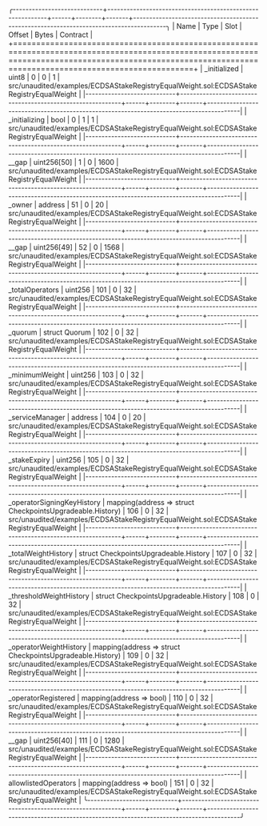 
╭----------------------------+-----------------------------------------------------------+------+--------+-------+----------------------------------------------------------------------------------------╮
| Name                       | Type                                                      | Slot | Offset | Bytes | Contract                                                                               |
+=========================================================================================================================================================================================================+
| _initialized               | uint8                                                     | 0    | 0      | 1     | src/unaudited/examples/ECDSAStakeRegistryEqualWeight.sol:ECDSAStakeRegistryEqualWeight |
|----------------------------+-----------------------------------------------------------+------+--------+-------+----------------------------------------------------------------------------------------|
| _initializing              | bool                                                      | 0    | 1      | 1     | src/unaudited/examples/ECDSAStakeRegistryEqualWeight.sol:ECDSAStakeRegistryEqualWeight |
|----------------------------+-----------------------------------------------------------+------+--------+-------+----------------------------------------------------------------------------------------|
| __gap                      | uint256[50]                                               | 1    | 0      | 1600  | src/unaudited/examples/ECDSAStakeRegistryEqualWeight.sol:ECDSAStakeRegistryEqualWeight |
|----------------------------+-----------------------------------------------------------+------+--------+-------+----------------------------------------------------------------------------------------|
| _owner                     | address                                                   | 51   | 0      | 20    | src/unaudited/examples/ECDSAStakeRegistryEqualWeight.sol:ECDSAStakeRegistryEqualWeight |
|----------------------------+-----------------------------------------------------------+------+--------+-------+----------------------------------------------------------------------------------------|
| __gap                      | uint256[49]                                               | 52   | 0      | 1568  | src/unaudited/examples/ECDSAStakeRegistryEqualWeight.sol:ECDSAStakeRegistryEqualWeight |
|----------------------------+-----------------------------------------------------------+------+--------+-------+----------------------------------------------------------------------------------------|
| _totalOperators            | uint256                                                   | 101  | 0      | 32    | src/unaudited/examples/ECDSAStakeRegistryEqualWeight.sol:ECDSAStakeRegistryEqualWeight |
|----------------------------+-----------------------------------------------------------+------+--------+-------+----------------------------------------------------------------------------------------|
| _quorum                    | struct Quorum                                             | 102  | 0      | 32    | src/unaudited/examples/ECDSAStakeRegistryEqualWeight.sol:ECDSAStakeRegistryEqualWeight |
|----------------------------+-----------------------------------------------------------+------+--------+-------+----------------------------------------------------------------------------------------|
| _minimumWeight             | uint256                                                   | 103  | 0      | 32    | src/unaudited/examples/ECDSAStakeRegistryEqualWeight.sol:ECDSAStakeRegistryEqualWeight |
|----------------------------+-----------------------------------------------------------+------+--------+-------+----------------------------------------------------------------------------------------|
| _serviceManager            | address                                                   | 104  | 0      | 20    | src/unaudited/examples/ECDSAStakeRegistryEqualWeight.sol:ECDSAStakeRegistryEqualWeight |
|----------------------------+-----------------------------------------------------------+------+--------+-------+----------------------------------------------------------------------------------------|
| _stakeExpiry               | uint256                                                   | 105  | 0      | 32    | src/unaudited/examples/ECDSAStakeRegistryEqualWeight.sol:ECDSAStakeRegistryEqualWeight |
|----------------------------+-----------------------------------------------------------+------+--------+-------+----------------------------------------------------------------------------------------|
| _operatorSigningKeyHistory | mapping(address => struct CheckpointsUpgradeable.History) | 106  | 0      | 32    | src/unaudited/examples/ECDSAStakeRegistryEqualWeight.sol:ECDSAStakeRegistryEqualWeight |
|----------------------------+-----------------------------------------------------------+------+--------+-------+----------------------------------------------------------------------------------------|
| _totalWeightHistory        | struct CheckpointsUpgradeable.History                     | 107  | 0      | 32    | src/unaudited/examples/ECDSAStakeRegistryEqualWeight.sol:ECDSAStakeRegistryEqualWeight |
|----------------------------+-----------------------------------------------------------+------+--------+-------+----------------------------------------------------------------------------------------|
| _thresholdWeightHistory    | struct CheckpointsUpgradeable.History                     | 108  | 0      | 32    | src/unaudited/examples/ECDSAStakeRegistryEqualWeight.sol:ECDSAStakeRegistryEqualWeight |
|----------------------------+-----------------------------------------------------------+------+--------+-------+----------------------------------------------------------------------------------------|
| _operatorWeightHistory     | mapping(address => struct CheckpointsUpgradeable.History) | 109  | 0      | 32    | src/unaudited/examples/ECDSAStakeRegistryEqualWeight.sol:ECDSAStakeRegistryEqualWeight |
|----------------------------+-----------------------------------------------------------+------+--------+-------+----------------------------------------------------------------------------------------|
| _operatorRegistered        | mapping(address => bool)                                  | 110  | 0      | 32    | src/unaudited/examples/ECDSAStakeRegistryEqualWeight.sol:ECDSAStakeRegistryEqualWeight |
|----------------------------+-----------------------------------------------------------+------+--------+-------+----------------------------------------------------------------------------------------|
| __gap                      | uint256[40]                                               | 111  | 0      | 1280  | src/unaudited/examples/ECDSAStakeRegistryEqualWeight.sol:ECDSAStakeRegistryEqualWeight |
|----------------------------+-----------------------------------------------------------+------+--------+-------+----------------------------------------------------------------------------------------|
| allowlistedOperators       | mapping(address => bool)                                  | 151  | 0      | 32    | src/unaudited/examples/ECDSAStakeRegistryEqualWeight.sol:ECDSAStakeRegistryEqualWeight |
╰----------------------------+-----------------------------------------------------------+------+--------+-------+----------------------------------------------------------------------------------------╯

